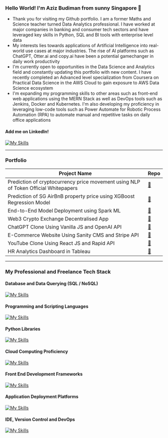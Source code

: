 ### Hello World! I'm Aziz Budiman from sunny Singapore 👋

* Thank you for visiting my Github portfolio. I am a former Maths and Science teacher turned Data Analytics professional. I have worked at major companies in banking and consumer tech sectors and have leveraged key skills in Python, SQL and BI tools with enterprise level data
* My interests lies towards applications of Artificial Intelligence into real-world use cases at major industries. The rise of AI platforms such as ChatGPT, Otter.ai and copy.ai have been a potential gamechanger in daily work productivity
* I'm currently open to opportunities in the Data Science and Analytics field and constantly updating this portfolio with new content. I have recently completed an Advanced level specialization from Coursera on Practical Data Science in the AWS Cloud to gain exposure to AWS Data Science ecosystem
* I'm expanding my programming skills to other areas such as front-end web applications using the MERN Stack as well as DevOps tools such as Jenkins, Docker and Kubernetes. I'm also developing my proficiency in leveraging low-code tools such as Power Automate for Robotic Process Automation (RPA) to automate manual and repetitive tasks on daily office applications

#### Add me on LinkedIn! 
[![My Skills](https://skillicons.dev/icons?i=linkedin)](https://www.linkedin.com/in/azizbudiman)

---
### Portfolio

| Project Name | Repo |
| ------ | ---- |
| Prediction of cryptocurrency price movement using NLP of Token Official Whitepapers | [🔗](https://github.com/athkpro/ProjectWhitePaper) |
| Prediction of SG AirBnB property price using XGBoost Regression Model | [🔗](https://github.com/aziz0519/airbnbpropertypricing) |
| End-to-End Model Deployment using Spark ML | [🔗](https://github.com/aziz0519/sparkml-model-deployment) |
| Web3 Crypto Exchange Decentralised App | [🔗](https://github.com/aziz0519/cryto-exchange-dapp-project) |
| ChatGPT Clone Using Vanilla JS and OpenAI API | [🔗](https://github.com/aziz0519/Codex-Chatbot-Project) |
| E-Commerce Website Using Sanity CMS and Stripe API | [🔗](https://github.com/aziz0519/ecommerce_project_sanity_stripe) |
| YouTube Clone Using React JS and Rapid API | [🔗](https://github.com/aziz0519/YouTube-Clone-Project-ReactJS) |
| HR Analytics Dashboard in Tableau | [🔗](https://public.tableau.com/app/profile/azizbk1919/viz/HRDashboard2_15933573880420/Overview) |



---
### My Professional and Freelance Tech Stack

#### Database and Data Querying (SQL / NoSQL)
 [![My Skills](https://skillicons.dev/icons?i=mysql,postgres,mongodb,redis)](https://skillicons.dev)

#### Programming and Scripting Languages
 [![My Skills](https://skillicons.dev/icons?i=py,r,latex,powershell,rust)](https://skillicons.dev)
 
#### Python Libraries
 [![My Skills](https://skillicons.dev/icons?i=selenium,pytorch,tensorflow)](https://skillicons.dev)

#### Cloud Computing Proficiency
 [![My Skills](https://skillicons.dev/icons?i=aws,gcp)](https://skillicons.dev)

#### Front End Development Frameworks
 [![My Skills](https://skillicons.dev/icons?i=html,css,js,react,nextjs,tailwind,fastapi,django,flask,nodejs,express&perline=3)](https://skillicons.dev)
 
#### Application Deployment Platforms
 [![My Skills](https://skillicons.dev/icons?i=netlify,vercel)](https://skillicons.dev)

#### IDE, Version Control and DevOps
 [![My Skills](https://skillicons.dev/icons?i=vscode,eclipse,git,jenkins,docker,kubernetes&perline=3)](https://skillicons.dev)

